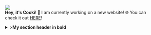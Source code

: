 ![](http://cooki-studios.github.io/img/CookiWeb.png)
<br>
__Hey, it's Cooki! 👋__
I am currently working on a new website! 🌐 You can check it out [HERE](https://cooki-studios.github.io)!
<br>

<details>
<summary>><b>My section header in bold</b></summary>
  Any folded content here. It requires an empty line just above it.
  ```javascript
    console.log("WELCOME!");
  ```
</details>
